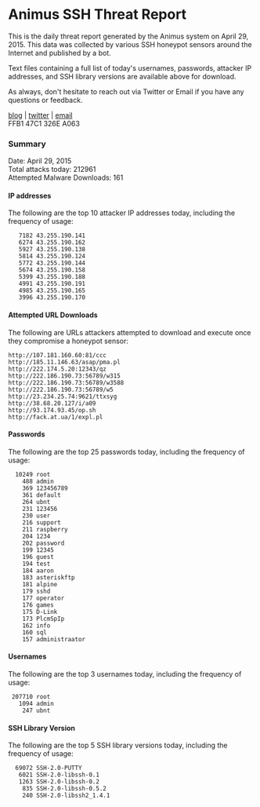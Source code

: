 # Animus SSH Threat Report

This is the daily threat report generated by the Animus system on April 29, 2015. This data was collected by various SSH honeypot sensors around the Internet and published by a bot.  

Text files containing a full list of today's usernames, passwords, attacker IP addresses, and SSH library versions are available above for download.  

As always, don't hesitate to reach out via Twitter or Email if you have any questions or feedback.  

[blog](http://morris.guru) | [twitter](https://twitter.com/andrew___morris) | [email](mailto:andrew@morris.guru)  
FFB1 47C1 326E A063  

### Summary

Date: April 29, 2015  
Total attacks today: 212961  
Attempted Malware Downloads: 161 

#### IP addresses
The following are the top 10 attacker IP addresses today, including the frequency of usage:
```
   7182 43.255.190.141
   6274 43.255.190.162
   5927 43.255.190.138
   5814 43.255.190.124
   5772 43.255.190.144
   5674 43.255.190.158
   5399 43.255.190.188
   4991 43.255.190.191
   4985 43.255.190.165
   3996 43.255.190.170
```

#### Attempted URL Downloads
The following are URLs attackers attempted to download and execute once they compromise a honeypot sensor:
```
http://107.181.160.60:81/ccc
http://185.11.146.63/asap/pma.pl
http://222.174.5.20:12343/qz
http://222.186.190.73:56789/w315
http://222.186.190.73:56789/w3588
http://222.186.190.73:56789/w5
http://23.234.25.74:9621/ttxsyg
http://38.68.20.127/i/a09
http://93.174.93.45/op.sh
http://fack.at.ua/1/expl.pl
```

#### Passwords
The following are the top 25 passwords today, including the frequency of usage:
```
  10249 root
    488 admin
    369 123456789
    361 default
    264 ubnt
    231 123456
    230 user
    216 support
    211 raspberry
    204 1234
    202 password
    199 12345
    196 guest
    194 test
    184 aaron
    183 asteriskftp
    181 alpine
    179 sshd
    177 operator
    176 games
    175 D-Link
    173 PlcmSpIp
    162 info
    160 sql
    157 administraator
```

#### Usernames
The following are the top 3 usernames today, including the frequency of usage:
```
 207710 root
   1094 admin
    247 ubnt
```

#### SSH Library Version
The following are the top 5 SSH library versions today, including the frequency of usage:
```
  69072 SSH-2.0-PUTTY
   6021 SSH-2.0-libssh-0.1
   1263 SSH-2.0-libssh-0.2
    835 SSH-2.0-libssh-0.5.2
    240 SSH-2.0-libssh2_1.4.1
```
